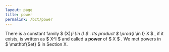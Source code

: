 ```yaml
---
layout: page
title: power
permalink: /bct/power
---
```

There is a constant family $ (X)_{i \in I} $ . Its product $ \prod_{i \in I} X $ , if it exists, is written as $ X^I $ and called a **power** of $ X $ . We met powers in $ \mathbf{Set} $ in Section X.
